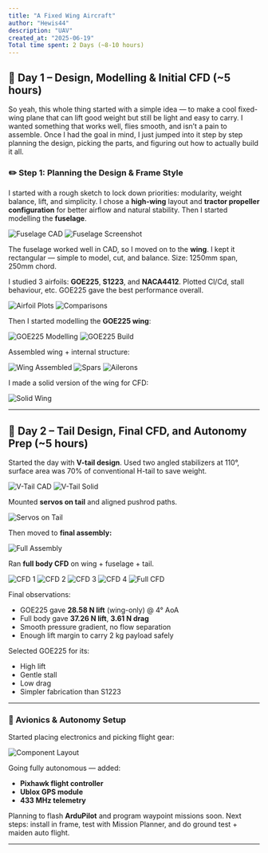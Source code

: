 ```yaml
---
title: "A Fixed Wing Aircraft"
author: "Hewis44"
description: "UAV"
created_at: "2025-06-19"
Total time spent: 2 Days (~8-10 hours)
---
```


## 📅 Day 1 – Design, Modelling & Initial CFD (~5 hours)

So yeah, this whole thing started with a simple idea — to make a cool fixed-wing plane that can lift good weight but still be light and easy to carry. I wanted something that works well, flies smooth, and isn’t a pain to assemble. Once I had the goal in mind, I just jumped into it step by step planning the design, picking the parts, and figuring out how to actually build it all.

### ✏️ Step 1: Planning the Design & Frame Style

I started with a rough sketch to lock down priorities: modularity, weight balance, lift, and simplicity. I chose a **high-wing** layout and **tractor propeller configuration** for better airflow and natural stability. Then I started modelling the **fuselage**.

![Fuselage CAD](https://github.com/user-attachments/assets/5bae02b1-cc2a-44e4-8133-6d79855d9084)
![Fuselage Screenshot](https://github.com/user-attachments/assets/729b0380-42bd-4b34-8b42-575f8dbd0a40)

The fuselage worked well in CAD, so I moved on to the **wing**. I kept it rectangular — simple to model, cut, and balance. Size: 1250mm span, 250mm chord.

I studied 3 airfoils: **GOE225**, **S1223**, and **NACA4412**. Plotted Cl/Cd, stall behaviour, etc. GOE225 gave the best performance overall.

![Airfoil Plots](https://github.com/user-attachments/assets/1c8f1cb4-a696-4966-baf2-9564db4b7d6c)
![Comparisons](https://github.com/user-attachments/assets/8b23e1f0-a2b2-4cf2-be4e-a2f05a0338f4)

Then I started modelling the **GOE225 wing**:

![GOE225 Modelling](https://github.com/user-attachments/assets/89856658-af8e-43d7-b7a6-b5f17453f8a8)
![GOE225 Build](https://github.com/user-attachments/assets/c33ed9e1-377c-4e16-99b3-99e03df74136)

Assembled wing + internal structure:

![Wing Assembled](https://github.com/user-attachments/assets/d7f7170b-0eef-4ba6-9ded-cecd61ae6b9b)
![Spars](https://github.com/user-attachments/assets/3208263f-8a2f-4060-a461-cb59042ce33f)
![Ailerons](https://github.com/user-attachments/assets/f7a5e7ac-ce0e-44b6-8482-32931f93962b)

I made a solid version of the wing for CFD:

![Solid Wing](https://github.com/user-attachments/assets/090b1432-67fe-41db-b690-b77b26cf707b)

---

## 📅 Day 2 – Tail Design, Final CFD, and Autonomy Prep (~5 hours)

Started the day with **V-tail design**. Used two angled stabilizers at 110°, surface area was 70% of conventional H-tail to save weight.

![V-Tail CAD](https://github.com/user-attachments/assets/83de1561-285c-4204-908f-47ea7918f57d)
![V-Tail Solid](https://github.com/user-attachments/assets/9ad913cc-3cf6-4f16-a524-fd5dca456465)

Mounted **servos on tail** and aligned pushrod paths.

![Servos on Tail](https://github.com/user-attachments/assets/725007fe-c253-4ebf-ace6-f23807e630e8)

Then moved to **final assembly:**

![Full Assembly](https://github.com/user-attachments/assets/e82674e9-f814-4d14-94f0-454af5cca70f)

Ran **full body CFD** on wing + fuselage + tail.

![CFD 1](https://github.com/user-attachments/assets/e306804c-a240-442c-8784-0946bb24982a)
![CFD 2](https://github.com/user-attachments/assets/7af9e95d-f0b9-4a35-abd7-f7cdf57e013b)
![CFD 3](https://github.com/user-attachments/assets/3d59e1f2-b964-48e8-8485-21ce659d24e6)
![CFD 4](https://github.com/user-attachments/assets/5611e62e-dd8f-455a-9652-456b837036b2)
![Full CFD](https://github.com/user-attachments/assets/ba557577-9a38-43b3-9977-3992a43c132f)

Final observations:
- GOE225 gave **28.58 N lift** (wing-only) @ 4° AoA
- Full body gave **37.26 N lift**, **3.61 N drag**
- Smooth pressure gradient, no flow separation
- Enough lift margin to carry 2 kg payload safely

Selected GOE225 for its:
- High lift
- Gentle stall
- Low drag
- Simpler fabrication than S1223

---

### 🔧 Avionics & Autonomy Setup

Started placing electronics and picking flight gear:

![Component Layout](https://github.com/user-attachments/assets/1cb3ff6d-ff6e-4196-85e7-1c82593e7d9e)

Going fully autonomous — added:
- **Pixhawk flight controller**
- **Ublox GPS module**
- **433 MHz telemetry**

Planning to flash **ArduPilot** and program waypoint missions soon. Next steps: install in frame, test with Mission Planner, and do ground test + maiden auto flight.

---
